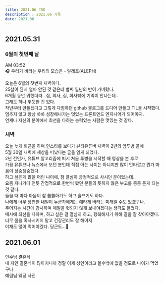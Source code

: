 ```yaml
---
title: 2021.06 기록  
description : 2021.06 기록  
date: 2021.06
---
```


## 2021.05.31

### 6월의 첫번째 날
AM 03:52  
🎧 우리가 바라는 우리의 모습은 - 알레프(ALEPH)  

오늘은 6월의 첫번째 새벽이다.  
25살이 된지 얼마 안된 것 같은데 벌써 일년의 반이 가버렸다.  
6개월 동안 뭐했더라.. 집, 회사, 집, 회사밖에 기억이 안나는데..  
그래도 하나 뿌듯한 건 있다.  
작년부터 만들겠다고 그렇게 다짐하던 github 블로그를 드디어 만들고 TIL을 시작했다.  
멈추지 않고 항상 쑥쑥 성장해나가는 멋있는 프론트엔드 엔지니어가 되어야지.  
언제나 자신의 분야에서 최선을 다하는 능력있는 사람은 멋있는 것 같다.  


### 새벽
오늘 늦게 퇴근을 하며 인스타를 보다가 뷰티유튜버 새벽이 2년의 암투병 끝에  
5월 30일 새벽에 세상을 떠났다는 글을 읽게 되었다.  
2년 전인가, 유튜브 알고리즘에 떠서 처음 투병을 시작할 때 영상을 본 후로  
가끔 유튜브나 뉴스에서 보던 분인데 직접 아는 사이는 아니지만 많이 안타깝고 뭔가 마음이 싱숭생숭했다.  
하고 싶은게 많을 어린 나이에, 참 열심히 긍정적으로 사시던 분이었는데..  
요즘 지나가다 언뜻 간접적으로 한번씩 봤던 분들의 뜻하지 않은 부고를 종종 듣게 되는 것 같다.  
들을 때 마다 마음이 참 씁쓸하기도 하고 슬프기도 하다.  
나에게 너무 당연한 내일이 누군가에게는 애타게 바라는 미래일 수도 있겠구나.  
주어지는 시간에 감사하며 매일을 헛되지 않게 보내야겠다는 생각도 들었다.  
매사에 최선을 다하며, 하고 싶은 걸 열심히 하고, 행복해지기 위해 길을 잘 찾아야겠다.  
너무 몸을 혹사시키지 말고 건강관리도 잘 해야지.  
야채도 많이 먹어야겠다. 당근도...🥕





## 2021.06.01

###
인수님 결혼식  
내 지인 결혼식이 많아지니까 정말 이제 성인이라고 볼수밖에 없을 정도로 나이가 먹었구나   
예림님 웨딩 사진  
